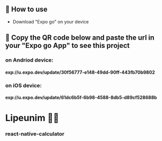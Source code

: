 ## 📝 How to use

- Download "Expo go" on your device

## 🚀 Copy the QR code below and paste the url in your "Expo go App" to see this project

### on Andriod device:

#### exp://u.expo.dev/update/30f56777-e148-49dd-90ff-443fb70b9802

### on iOS device:

#### exp://u.expo.dev/update/61dc6b5f-6b98-4588-8db5-d89cf528688b
# Lipeunim 🚀🚀
### react-native-calculator
